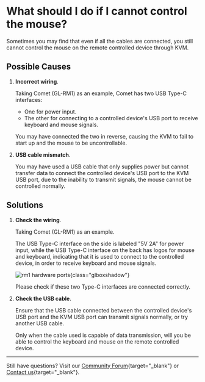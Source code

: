 # What should I do if I cannot control the mouse?

Sometimes you may find that even if all the cables are connected, you still cannot control the mouse on the remote controlled device through KVM.

## Possible Causes

1. **Incorrect wiring**. 

    Taking Comet (GL-RM1) as an example, Comet has two USB Type-C interfaces: 

    - One for power input.
    - The other for connecting to a controlled device's USB port to receive keyboard and mouse signals. 
    
    You may have connected the two in reverse, causing the KVM to fail to start up and the mouse to be uncontrollable.

2. **USB cable mismatch**. 

    You may have used a USB cable that only supplies power but cannot transfer data to connect the controlled device's USB port to the KVM USB port, due to the inability to transmit signals, the mouse cannot be controlled normally.

## Solutions

1. **Check the wiring**. 

    Taking Comet (GL-RM1) as an example. 
    
    The USB Type-C interface on the side is labeled "5V 2A" for power input, while the USB Type-C interface on the back has logos for mouse and keyboard, indicating that it is used to connect to the controlled device, in order to receive keyboard and mouse signals. 

    ![rm1 hardware ports](https://static.gl-inet.com/docs/kvm/faq/cannot_control_mouse/rm1_hardware-ports.jpg){class="glboxshadow"}

    Please check if these two Type-C interfaces are connected correctly.

2. **Check the USB cable**. 

    Ensure that the USB cable connected between the controlled device's USB port and the KVM USB port can transmit signals normally, or try another USB cable. 
    
    Only when the cable used is capable of data transmission, will you be able to control the keyboard and mouse on the remote controlled device.

---

Still have questions? Visit our [Community Forum](https://forum.gl-inet.com){target="_blank"} or [Contact us](https://www.gl-inet.com/contacts/){target="_blank"}.
